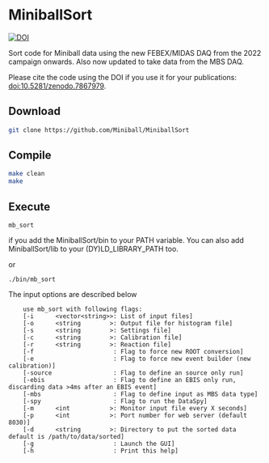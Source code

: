 # MiniballSort

[![DOI](https://zenodo.org/badge/DOI/10.5281/zenodo.7867978.svg)](https://doi.org/10.5281/zenodo.7867978)

Sort code for Miniball data using the new FEBEX/MIDAS DAQ from the 2022 campaign onwards. Also now updated to take data from the MBS DAQ.

Please cite the code using the DOI if you use it for your publications: [doi:10.5281/zenodo.7867979](http://doi.org/10.5281/zenodo.7867978).

## Download

```bash
git clone https://github.com/Miniball/MiniballSort
```

## Compile

```bash
make clean
make
```


## Execute

```
mb_sort
```
if you add the MiniballSort/bin to your PATH variable. You can also add MiniballSort/lib to your (DY)LD_LIBRARY_PATH too.

or
```
./bin/mb_sort
```

The input options are described below

```
	use mb_sort with following flags:
	[-i      <vector<string>>: List of input files]
	[-o      <string        >: Output file for histogram file]
	[-s      <string        >: Settings file]
	[-c      <string        >: Calibration file]
	[-r      <string        >: Reaction file]
	[-f                      : Flag to force new ROOT conversion]
	[-e                      : Flag to force new event builder (new calibration)]
	[-source                 : Flag to define an source only run]
	[-ebis                   : Flag to define an EBIS only run, discarding data >4ms after an EBIS event]
	[-mbs                    : Flag to define input as MBS data type]
	[-spy                    : Flag to run the DataSpy]
	[-m      <int           >: Monitor input file every X seconds]
	[-p      <int           >: Port number for web server (default 8030)]
	[-d      <string        >: Directory to put the sorted data default is /path/to/data/sorted]
	[-g                      : Launch the GUI]
	[-h                      : Print this help]
```
